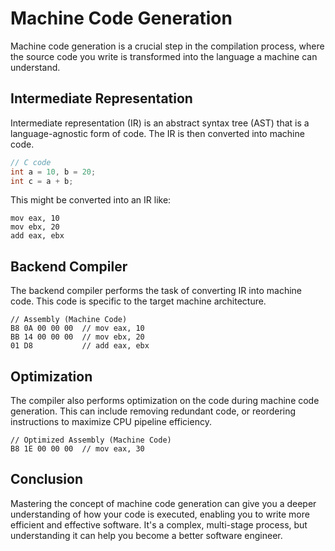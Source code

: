 # Machine Code Generation

Machine code generation is a crucial step in the compilation process, where the source code you write is transformed into the language a machine can understand.

## Intermediate Representation

Intermediate representation (IR) is an abstract syntax tree (AST) that is a language-agnostic form of code. The IR is then converted into machine code. 

```c
// C code
int a = 10, b = 20;
int c = a + b;
```

This might be converted into an IR like:

```
mov eax, 10
mov ebx, 20
add eax, ebx
```

## Backend Compiler

The backend compiler performs the task of converting IR into machine code. This code is specific to the target machine architecture. 

```assembly
// Assembly (Machine Code)
B8 0A 00 00 00  // mov eax, 10
BB 14 00 00 00  // mov ebx, 20
01 D8           // add eax, ebx
```

## Optimization

The compiler also performs optimization on the code during machine code generation. This can include removing redundant code, or reordering instructions to maximize CPU pipeline efficiency.

```assembly
// Optimized Assembly (Machine Code)
B8 1E 00 00 00  // mov eax, 30
```

## Conclusion

Mastering the concept of machine code generation can give you a deeper understanding of how your code is executed, enabling you to write more efficient and effective software. It's a complex, multi-stage process, but understanding it can help you become a better software engineer.